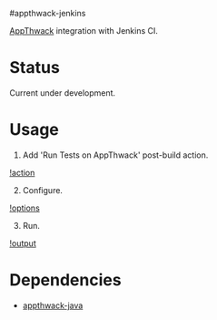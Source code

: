 #appthwack-jenkins

[AppThwack](https://appthwack.com) integration with Jenkins CI.

Status
======

Current under development.

Usage
=====

1.  Add 'Run Tests on AppThwack' post-build action.

[!action](https://raw.github.com/appthwack/appthwack-jenkins/ext/action.png)

2.  Configure.

[!options](https://raw.github.com/appthwack/appthwack-jenkins/ext/options.png)

3.  Run.

[!output](https://raw.github.com/appthwack/appthwack-jenkins/ext/output.png)


Dependencies
============

*  [appthwack-java](https://github.com/appthwack/appthwack-java)
